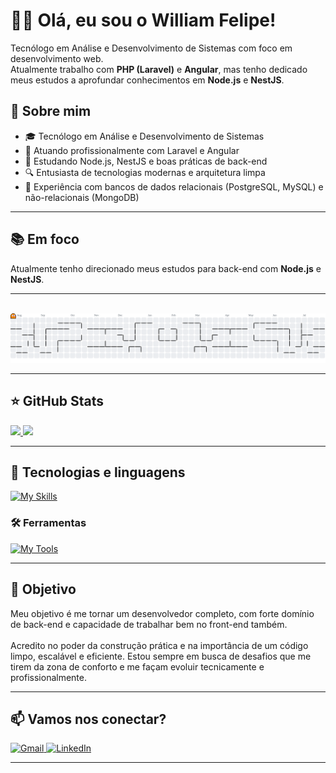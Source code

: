 # 👨‍💻 Olá, eu sou o William Felipe!
<p align="left">
  Tecnólogo em Análise e Desenvolvimento de Sistemas com foco em desenvolvimento web. <br>
  Atualmente trabalho com <strong>PHP (Laravel)</strong> e <strong>Angular</strong>, mas tenho dedicado meus estudos a aprofundar conhecimentos em <strong>Node.js</strong> e <strong>NestJS</strong>.
</p>

## 🧠 Sobre mim

- 🎓 Tecnólogo em Análise e Desenvolvimento de Sistemas
- 💼 Atuando profissionalmente com Laravel e Angular
- 🚀 Estudando Node.js, NestJS e boas práticas de back-end
- 🔍 Entusiasta de tecnologias modernas e arquitetura limpa
- 🧰 Experiência com bancos de dados relacionais (PostgreSQL, MySQL) e não-relacionais (MongoDB)

---

## 📚 Em foco

Atualmente tenho direcionado meus estudos para back-end com **Node.js** e **NestJS**.

---

<br>

<picture>
  <source media="(prefers-color-scheme: dark)" srcset="https://raw.githubusercontent.com/willf7/willf7/output/pacman-contribution-graph-dark.svg">
  <source media="(prefers-color-scheme: light)" srcset="https://raw.githubusercontent.com/willf7/willf7/output/pacman-contribution-graph.svg">
  <img alt="pacman contribution graph" src="https://raw.githubusercontent.com/willf7/willf7/output/pacman-contribution-graph.svg">
</picture>

---

## ⭐ GitHub Stats
<a href="https://github.com/willf7">
  <img height="180em" src="https://github-readme-stats.vercel.app/api?username=willf7&show_icons=true&theme=radical&include_all_commits=true&count_private=true"/>
  <img height="180em" src="https://github-readme-stats.vercel.app/api/top-langs/?username=willf7&layout=compact&langs_count=6&theme=radical"/>
</a>

---

## 🧪 Tecnologias e linguagens

[![My Skills](https://skillicons.dev/icons?i=html,css,js,ts,nodejs,nestjs,php,laravel,docker,angular,mysql,postgres,mongodb)](https://skillicons.dev)

### 🛠️ Ferramentas
[![My Tools](https://skillicons.dev/icons?i=git,github,bitbucket,vscode,postman,insomnia)](https://skillicons.dev)

---

## 🎯 Objetivo

<p align="left"> 
  Meu objetivo é me tornar um desenvolvedor completo, com forte domínio de back-end e capacidade de trabalhar bem no front-end também.<br><br>
  Acredito no poder da construção prática e na importância de um código limpo, escalável e eficiente. Estou sempre em busca de desafios que me tirem da zona de conforto e me façam evoluir tecnicamente e profissionalmente.
</p>

---

## 📫 Vamos nos conectar?

<p align="left">
  <a href="mailto:williamfelipe081@gmail.com" title="Gmail">
    <img src="https://img.shields.io/badge/-Gmail-FF0000?style=flat-square&labelColor=FF0000&logo=gmail&logoColor=white" alt="Gmail"/>
  </a>
  <a href="https://www.linkedin.com/in/william-felipe7/" title="LinkedIn">
    <img src="https://img.shields.io/badge/-Linkedin-0e76a8?style=flat-square&logo=Linkedin&logoColor=white" alt="LinkedIn"/>
  </a>
</p>

---
